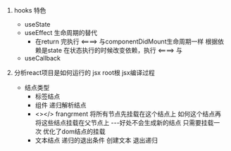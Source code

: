
1. hooks 特色

    - useState
    - useEffect
        生命周期的替代
        - 在return 完执行 <====> 与componentDidMount生命周期一样
        根据依赖是state 在状态执行的时候改变依赖，执行 <====> 与
    - useCallback

4. 分析react项目是如何运行的
    jsx
    root根
    jsx编译过程
    - 结点类型
      - 标签结点
      - 组件 递归解析结点
      - <></> frangrment 将所有节点先挂载在这个结点上 如何这个结点再将这些结点挂载在父节点上 ---好处不会生成新的结点 只需要挂载一次 优化了dom结点的挂载
      - 文本结点 递归的退出条件 创建文本 退出递归 
